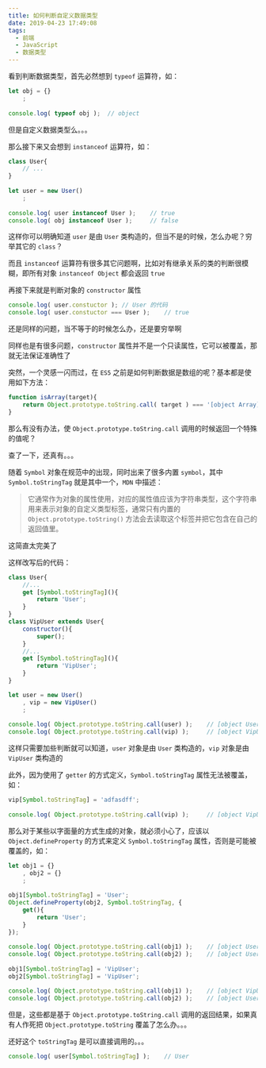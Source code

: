```yaml
---
title: 如何判断自定义数据类型
date: 2019-04-23 17:49:08
tags:
  - 前端
  - JavaScript
  - 数据类型
---
```


看到判断数据类型，首先必然想到 `typeof` 运算符，如：

<!--more-->

```javascript
let obj = {}
	;
 
console.log( typeof obj );	// object
```

但是自定义数据类型么。。。

那么接下来又会想到 `instanceof` 运算符，如：

```javascript
class User{
	// ...
}
 
let user = new User()
	;
 
console.log( user instanceof User );	// true
console.log( obj instanceof User );		// false
```

这样你可以明确知道 `user` 是由 `User` 类构造的，但当不是的时候，怎么办呢？穷举其它的 `class`？

而且 `instanceof` 运算符有很多其它问题啊，比如对有继承关系的类的判断很模糊，即所有对象 `instanceof Object` 都会返回 `true`

再接下来就是判断对象的 `constructor` 属性

```javascript
console.log( user.constuctor );	// User 的代码
console.log( user.constuctor === User );	// true
```

还是同样的问题，当不等于的时候怎么办，还是要穷举啊

同样也是有很多问题，`constructor` 属性并不是一个只读属性，它可以被覆盖，那就无法保证准确性了

突然，一个灵感一闪而过，在 `ES5` 之前是如何判断数据是数组的呢？基本都是使用如下方法：

```javascript
function isArray(target){
	return Object.prototype.toString.call( target ) === '[object Array]';
}
```

那么有没有办法，使 `Object.prototype.toString.call` 调用的时候返回一个特殊的值呢？

查了一下，还真有。。。

随着 `Symbol` 对象在规范中的出现，同时出来了很多内置 `symbol`，其中 `Symbol.toStringTag` 就是其中一个，`MDN` 中描述：

>它通常作为对象的属性使用，对应的属性值应该为字符串类型，这个字符串用来表示对象的自定义类型标签，通常只有内置的 `Object.prototype.toString()` 方法会去读取这个标签并把它包含在自己的返回值里。

这简直太完美了

这样改写后的代码：

```javascript
class User{
	//...
	get [Symbol.toStringTag](){
		return 'User';
	}
}
class VipUser extends User{
	constructor(){
		super();
	}
	//...
	get [Symbol.toStringTag](){
		return 'VipUser';
	}
}

let user = new User()
	, vip = new VipUser()
	;
 
console.log( Object.prototype.toString.call(user) );	// [object User]
console.log( Object.prototype.toString.call(vip) );		// [object VipUser]
```

这样只需要加些判断就可以知道，`user` 对象是由 `User` 类构造的，`vip` 对象是由 `VipUser` 类构造的

此外，因为使用了 `getter` 的方式定义，`Symbol.toStringTag` 属性无法被覆盖，如：

```javascript
vip[Symbol.toStringTag] = 'adfasdff';
 
console.log( Object.prototype.toString.call(vip) );		// [object VipUser]
```

那么对于某些以字面量的方式生成的对象，就必须小心了，应该以 `Object.defineProperty` 的方式来定义 `Symbol.toStringTag` 属性，否则是可能被覆盖的，如：

```javascript
let obj1 = {}
	, obj2 = {}
	;
 
obj1[Symbol.toStringTag] = 'User';
Object.defineProperty(obj2, Symbol.toStringTag, {
	get(){
		return 'User';
	}
});
 
console.log( Object.prototype.toString.call(obj1) );	// [object User]
console.log( Object.prototype.toString.call(obj2) );	// [object User]
 
obj1[Symbol.toStringTag] = 'VipUser';
obj2[Symbol.toStringTag] = 'VipUser';

console.log( Object.prototype.toString.call(obj1) );	// [object VipUser]
console.log( Object.prototype.toString.call(obj2) );	// [object User]
```

但是，这些都是基于 `Object.prototype.toString.call` 调用的返回结果，如果真有人作死把 `Object.prototype.toString` 覆盖了怎么办。。。
 
 
 
 
 
 
 
 
还好这个 `toStringTag` 是可以直接调用的。。。

```javascript
console.log( user[Symbol.toStringTag] );	// User
``` 